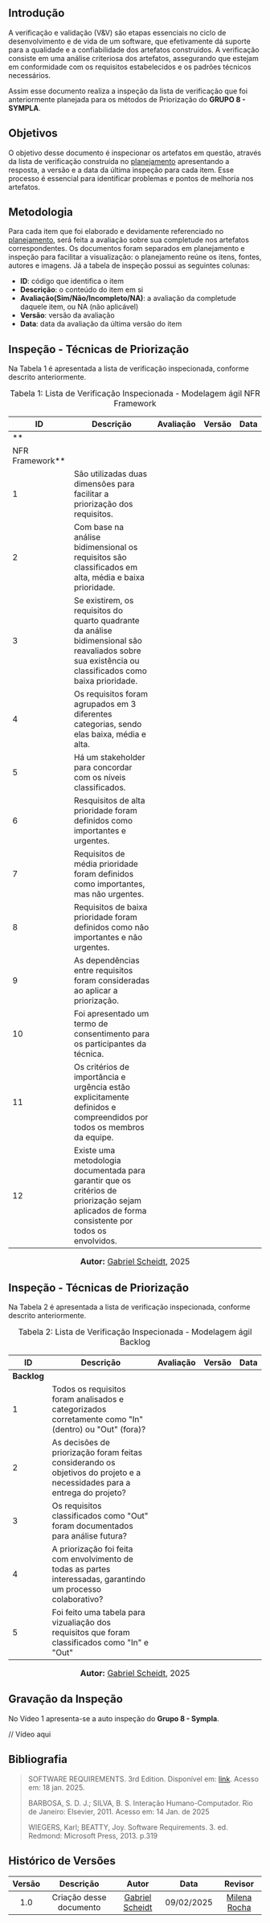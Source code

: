 ## Introdução

A verificação e validação (V&V) são etapas essenciais no ciclo de desenvolvimento e de vida de um software, que efetivamente dá suporte para a qualidade e a confiabilidade dos artefatos construídos. A verificação consiste em uma análise criteriosa dos artefatos, assegurando que estejam em conformidade com os requisitos estabelecidos e os padrões técnicos necessários.

Assim esse documento realiza a inspeção da lista de verificação que foi anteriormente planejada para os métodos de Priorização do **GRUPO 8 - SYMPLA**.

## Objetivos

O objetivo desse documento é inspecionar os artefatos em questão, através da lista de verificação construída no [planejamento](./planejamento.md) apresentando a resposta, a versão e a data da última inspeção para cada item. Esse processo é essencial para identificar problemas e pontos de melhoria nos artefatos.

## Metodologia

Para cada item que foi elaborado e devidamente referenciado no [planejamento](./planejamento.md), será feita a avaliação sobre sua completude nos artefatos correspondentes. Os documentos foram separados em planejamento e inspeção para facilitar a visualização: o planejamento reúne os itens, fontes, autores e imagens. Já a tabela de inspeção possui as seguintes colunas:

 - **ID**: código que identifica o item
 - **Descrição**: o conteúdo do item em si
 - **Avaliação(Sim/Não/Incompleto/NA)**: a avaliação da completude daquele item, ou NA (não aplicável)
 - **Versão**: versão da avaliação
 - **Data**: data da avaliação da última versão do item

## Inspeção - Técnicas de Priorização

Na Tabela 1 é apresentada a lista de verificação inspecionada, conforme descrito anteriormente.

<font size="3"><p style="text-align: center">Tabela 1: Lista de Verificação Inspecionada - Modelagem ágil
NFR Framework</p></font>

| ID | Descrição | Avaliação | Versão | Data |
|----|-----------|-------|-------|--------|
| **
NFR Framework** |
| 1  | São utilizadas duas dimensões para facilitar a priorização dos requisitos. | |||
| 2  | Com base na análise bidimensional os requisitos são classificados em alta, média e baixa prioridade. | |||
| 3  | Se existirem, os requisitos do quarto quadrante da análise bidimensional são reavaliados sobre sua existência ou classificados como baixa prioridade. ||||
| 4  | Os requisitos foram agrupados em 3 diferentes categorias, sendo elas baixa, média e alta. ||||
| 5  | Há um stakeholder para concordar com os níveis classificados. | |||
| 6  | Resquisitos de alta prioridade foram definidos como importantes e urgentes. ||||
| 7  | Requisitos de média prioridade foram definidos como importantes, mas não urgentes. | |||
| 8  | Requisitos de baixa prioridade foram definidos como não importantes e não urgentes. |||
| 9  | As dependências entre requisitos foram consideradas ao aplicar a priorização. ||||
| 10  | Foi apresentado um termo de consentimento para os participantes da técnica. | |||
| 11  | Os critérios de importância e urgência estão explicitamente definidos e compreendidos por todos os membros da equipe. | |||
| 12  |Existe uma metodologia documentada para garantir que os critérios de priorização sejam aplicados de forma consistente por todos os envolvidos. | |||

<font size="3"><p style="text-align: center"><b>Autor:</b> [Gabriel Scheidt](https://github.com/Gxaite), 2025</p></font>


## Inspeção - Técnicas de Priorização

Na Tabela 2 é apresentada a lista de verificação inspecionada, conforme descrito anteriormente.

<font size="3"><p style="text-align: center">Tabela 2: Lista de Verificação Inspecionada - Modelagem ágil Backlog</p></font>

| ID | Descrição | Avaliação | Versão | Data |
|----|-----------|-------|-------|--------|
| **Backlog** |
| 1  | Todos os requisitos foram analisados e categorizados corretamente como "In" (dentro) ou "Out" (fora)?  | |||
| 2  | As decisões de priorização foram feitas considerando os objetivos do projeto e a necessidades para a entrega do projeto? | |||
| 3  | Os requisitos classificados como "Out" foram documentados para análise futura? ||||
| 4  | A priorização foi feita com envolvimento de todas as partes interessadas, garantindo um processo colaborativo? ||||
| 5  | Foi feito uma tabela para vizualiação dos requisitos que foram classificados como "In" e "Out" ||||

<font size="3"><p style="text-align: center"><b>Autor:</b> [Gabriel Scheidt](https://github.com/Gxaite), 2025</p></font>

## Gravação da Inspeção

No Vídeo 1 apresenta-se a auto inspeção do **Grupo 8 - Sympla**.

// Vídeo aqui



## **Bibliografia**

> SOFTWARE REQUIREMENTS. 3rd Edition. Disponível em: [link](https://www.booksfree.org/wp-content/uploads/2022/03/Software_Requirements_3rd_Edition_compressed.pdf). Acesso em: 18 jan. 2025.
>
> BARBOSA, S. D. J.; SILVA, B. S. Interação Humano-Computador. Rio de Janeiro: Elsevier, 2011. Acesso em: 14 Jan. de 2025
>
> WIEGERS, Karl; BEATTY, Joy. Software Requirements. 3. ed. Redmond: Microsoft Press, 2013. p.319

## Histórico de Versões

| Versão |          Descrição              |     Autor      |      Data      |   Revisor    |
|:------:|:-------------------------------:|:--------------:|:--------------:|:-------------:|
|  1.0   | Criação desse documento | [Gabriel Scheidt](https://github.com/rafgpereira) | 09/02/2025 | [Milena Rocha](https://github.com/MilenaFRocha)  |

